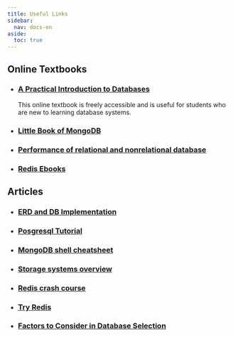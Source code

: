 ```yaml
---
title: Useful Links 
sidebar:
  nav: docs-en
aside:
  toc: true
---
```


## Online Textbooks

- ### [A Practical Introduction to Databases](https://runestone.academy/ns/books/published/practical_db/index.html)
    This online textbook is freely accessible and is useful for students who are new to learning database systems.
- ### [Little Book of MongoDB](https://assets.contentstack.io/v3/assets/blt39790b633ee0d5a7/blt3eb1a140dddfc879/6499dddaa60a790ac741153a/The_Little_Book_of_Mongo_DB_97dbc9a8fe.pdf)
- ### [Performance of relational and nonrelational database](https://kth.diva-portal.org/smash/get/diva2:1772625/FULLTEXT01.pdf)

- ### [Redis Ebooks](https://redis.com/ebooks/)
## Articles

- ### [ERD and DB Implementation](https://guides.visual-paradigm.com/erd-and-database-implementation-bridging-the-gap-between-concept-and-reality/)

- ### [Posgresql Tutorial](https://www.postgresqltutorial.com/postgresql-python/create-tables/)

- ### [MongoDB shell cheatsheet](https://assets.contentstack.io/v3/assets/blt39790b633ee0d5a7/blt0aaf1fb48c6c8e78/6499dbb724cb33848b7f303f/Mongo_DB_Shell_Cheat_Sheet_1a0e3aa962.pdf)

- ### [Storage systems overview](https://blog.bytebytego.com/p/storage-systems-overview)
- ### [Redis crash course](https://developer.redis.com/develop/node/node-crash-course/)

- ### [Try Redis](https://try.redis.io/)

- ### [Factors to Consider in Database Selection](https://blog.bytebytego.com/p/factors-to-consider-in-database-selection)